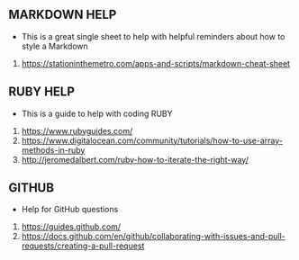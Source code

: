 ## MARKDOWN HELP ##
+ This is a great single sheet to help with helpful reminders about how to style a Markdown

1. https://stationinthemetro.com/apps-and-scripts/markdown-cheat-sheet

## RUBY HELP ##
+ This is a guide to help with coding RUBY

1. https://www.rubyguides.com/
2. https://www.digitalocean.com/community/tutorials/how-to-use-array-methods-in-ruby
3. http://jeromedalbert.com/ruby-how-to-iterate-the-right-way/

## GITHUB ##
+ Help for GitHub questions

1. https://guides.github.com/
2. https://docs.github.com/en/github/collaborating-with-issues-and-pull-requests/creating-a-pull-request

